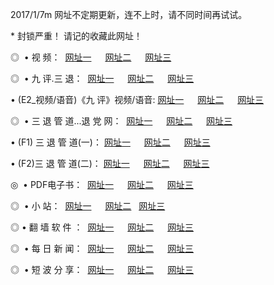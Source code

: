 2017/1/7m 网址不定期更新，连不上时，请不同时间再试试。
<p> * 封锁严重！ 请记的收藏此网址！ </p>
<p>◎   • 视 频： 
<a href="http://win123.ml/tv/" target="_blank">网址一</a> 　 
<a href="http://win123.ml/9018.html" target="_blank">网址二</a> 　 
<a href="http://win123.ml/9449.html" target="_blank">网址三</a></p>
<p>◎   • 九 评.三 退：  
<a href="http://win123.ml/tt/" target="_blank">网址一</a> 　 
<a href="http://win123.ml/v2/" target="_blank">网址二</a> 　 
<a href="http://win123.ml/t/" target="_blank">网址三</a> 　</p>
<p>  • (E2_视频/语音)《九 评》视频/语音: 
<a href="http://win123.ml/7738.html" target="_blank">网址一</a> 　 
<a href="http://win123.ml/7614.html" target="_blank">网址二</a> 　 
<a href="http://win123.ml/7633.html" target="_blank">网址三</a></p>
<p>◎   • 三 退 管 道...退 党 网：  
<a href="http://win123.ml/go/8/" target="_blank">网址一</a> 　 
<a href="http://win123.ml/go/8/" target="_blank">网址二</a> 　 
<a href="http://win123.ml/go/8/" target="_blank">网址三</a></p>
<p>  • (F1) 三 退 管 道(一)： 
<a href="http://win123.ml/dd/" target="_blank">网址一</a> 　 
<a href="http://win123.ml/dd/" target="_blank">网址二</a> 　 
<a href="http://win123.ml/dd/" target="_blank">网址三</a></p>
<p>  • (F2)三 退 管 道(二)： 
<a href="http://win123.ml/d/" target="_blank">网址一</a> 　 
<a href="http://win123.ml/d/" target="_blank">网址二</a> 　 
<a href="http://win123.ml/d/" target="_blank">网址三</a></p>
<p>◎   • PDF电子书：  
<a href="http://win123.ml/p/" target="_blank">网址一</a> 　 
<a href="http://win123.ml/p/" target="_blank">网址二</a> 　 
<a href="http://win123.ml/p/" target="_blank">网址三</a></p>
<p>◎ </span>  •  小 站：  
<a href="http://win123.ml/" target="_blank">网址一</a> 　 
<a href="http://win123.ml/" target="_blank">网址二</a>   
<a href="http://win123.ml/" target="_blank">网址三</a></p>
<p>◎  • 翻 墙 软 件 ：  
<a href="http://win123.ml/ff/" target="_blank">网址一</a> 　 
<a href="http://win123.ml/ff/" target="_blank">网址二</a> 　 
<a href="http://win123.ml/ff/" target="_blank">网址三</a></p>
<p>◎ </span>  • 每 日 新 闻：  
<a href="http://win123.ml/day/" target="_blank">网址一</a> 　 
<a href="http://win123.ml/day/" target="_blank">网址二</a> 　 
<a href="http://win123.ml/day/" target="_blank">网址三</a></p>
<p>◎ </span>  • 短 波 分 享：  
<a href="http://win123.ml/h/" target="_blank">网址一</a> 　 
<a href="http://win123.ml/h/" target="_blank">网址二</a> 　 
<a href="http://win123.ml/h/" target="_blank">网址三</a></p>
